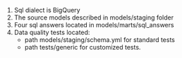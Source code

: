 1. Sql dialect is BigQuery
2. The source models described in models/staging folder
3. Four sql answers located in models/marts/sql_answers
4. Data quality tests located:
    - path models/staging/schema.yml for standard tests
    - path tests/generic for customized tests. 
